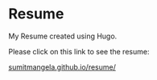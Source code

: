 # Resume

My Resume created using Hugo. 

Please click on this link to see the resume:

[sumitmangela.github.io/resume/](https://sumitmangela.github.io/resume/)